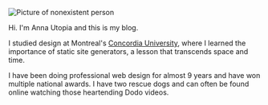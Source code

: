 ![Picture of nonexistent person](../.poco/demo/anna-256x256.jpg)

Hi. I'm Anna Utopia and this is my blog.

I studied design at Montreal's [Concordia University](https://www.concordia.ca/),
where I learned the importance of static site generators, a lesson
that transcends space and time.

I have been doing professional web design for almost 9 years 
and have won multiple national awards. I have two rescue dogs and
can often be found online watching those heartending Dodo videos.


